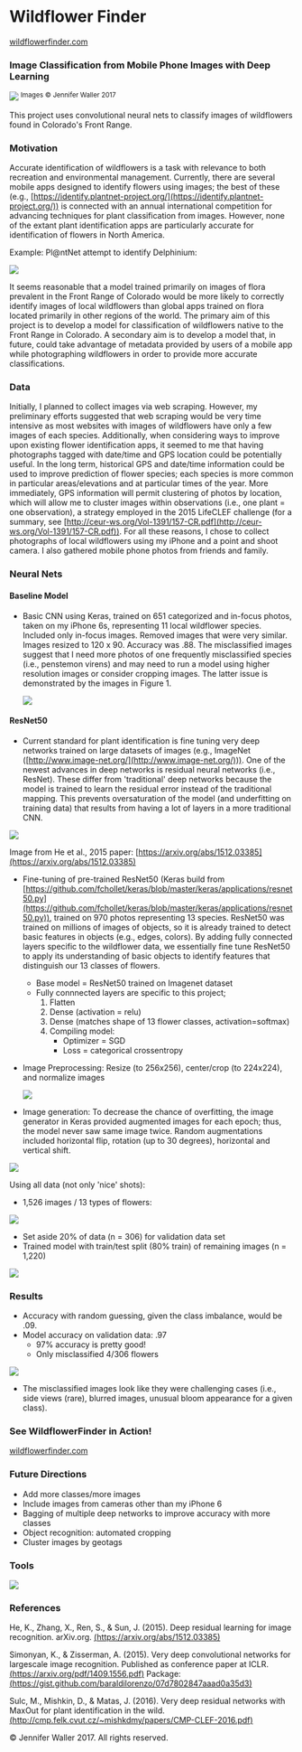 # Wildflower Finder
[wildflowerfinder.com](http://wildflowerfinder.com)

### Image Classification from Mobile Phone Images with Deep Learning

![](https://cloud.githubusercontent.com/assets/17363251/26757751/d79740ea-4884-11e7-8c55-51cadfe08fb4.jpg)
<sup>Images &copy; Jennifer Waller 2017</sup>

This project uses convolutional neural nets to classify images of wildflowers found in Colorado's Front Range.

### Motivation
Accurate identification of wildflowers is a task with relevance to both recreation and environmental management. Currently, there are several mobile apps designed to identify flowers using images; the best of these (e.g., [https://identify.plantnet-project.org/](https://identify.plantnet-project.org/)) is connected with an annual international competition for advancing techniques for plant classification from images. However, none of the extant plant identification apps are particularly accurate for identification of flowers in North America.

Example: Pl@ntNet attempt to identify Delphinium:

![](https://user-images.githubusercontent.com/17363251/27239801-a2692752-528f-11e7-9625-ba15fa810135.jpg)

<!-- As of 6/15/17, iNaturalist announced plans to release image classification as part of their nature reporting app ([https://www.inaturalist.org/](https://www.inaturalist.org/)) -->

It seems reasonable that a model trained primarily on images of flora prevalent in the Front Range of Colorado would be more likely to correctly identify images of local wildflowers than global apps trained on flora located primarily in other regions of the world. The primary aim of this project is to develop a model for classification of wildflowers native to the Front Range in Colorado. A secondary aim is to develop a model that, in future, could take advantage of metadata provided by users of a mobile app while photographing wildflowers in order to provide more accurate classifications.

### Data
Initially, I planned to collect images via web scraping. However, my preliminary efforts suggested that web scraping would be very time intensive as most websites with images of wildflowers have only a few images of each species. Additionally, when considering ways to improve upon existing flower identification apps, it seemed to me that having photographs tagged with date/time and GPS location could be potentially useful. In the long term, historical GPS and date/time information could be used to improve prediction of flower species; each species is more common in particular areas/elevations and at particular times of the year. More immediately, GPS information will permit clustering of photos by location, which will allow me to cluster images within observations (i.e., one plant = one observation), a strategy employed in the 2015 LifeCLEF challenge (for a summary, see [http://ceur-ws.org/Vol-1391/157-CR.pdf](http://ceur-ws.org/Vol-1391/157-CR.pdf)). For all these reasons, I chose to collect photographs of local wildflowers using my iPhone and a point and shoot camera. I also gathered mobile phone photos from friends and family.

### Neural Nets

#### Baseline Model

* Basic CNN using Keras, trained on 651 categorized and in­-focus photos, taken on my iPhone 6s, representing 11 local wildflower species. Included only in-focus images. Removed images that were very similar. Images resized to 120 x 90. Accuracy was .88. The misclassified images suggest that I need more photos of one frequently misclassified species (i.e., penstemon virens) and may need to run a model using higher resolution images or consider cropping images. The latter issue is demonstrated by the images in Figure 1.

    ![](https://cloud.githubusercontent.com/assets/17363251/26746371/55be1a22-47ac-11e7-97c7-4fb6e1cebfa2.png)

#### ResNet50

* Current standard for plant identification is fine tuning very deep networks trained on large datasets of images (e.g., ImageNet ([http://www.image-net.org/](http://www.image-net.org/))). One of the newest advances in deep networks is residual neural networks (i.e., ResNet). These differ from 'traditional' deep networks because the model is trained to learn the residual error instead of the traditional mapping. This prevents oversaturation of the model (and underfitting on training data) that results from having a lot of layers in a more traditional CNN.

![](https://user-images.githubusercontent.com/17363251/27404074-fd52f01e-5689-11e7-9a5b-52705745c26f.png)

Image from He et al., 2015 paper:  [https://arxiv.org/abs/1512.03385](https://arxiv.org/abs/1512.03385)

* Fine-tuning of pre-trained ResNet50 (Keras build from [https://github.com/fchollet/keras/blob/master/keras/applications/resnet50.py](https://github.com/fchollet/keras/blob/master/keras/applications/resnet50.py)), trained on 970 photos representing 13 species. ResNet50 was trained on millions of images of objects, so it is already trained to detect basic features in objects (e.g., edges, colors). By adding fully connected layers specific to the wildflower data, we essentially fine tune ResNet50 to apply its understanding of basic objects to identify features that distinguish our 13 classes of flowers.

    * Base model = ResNet50 trained on Imagenet dataset
    * Fully connnected layers are specific to this project;
        1. Flatten
        2. Dense (activation = relu)
        3. Dense (matches shape of 13 flower classes, activation=softmax)
        4. Compiling model:
            * Optimizer = SGD
            * Loss = categorical crossentropy

* Image Preprocessing: Resize (to 256x256), center/crop (to 224x224), and normalize images

    ![](https://user-images.githubusercontent.com/17363251/26950899-86a595f2-4c5c-11e7-9de0-a60f0d66200c.png)

* Image generation: To decrease the chance of overfitting, the image generator in Keras provided augmented images for each epoch; thus, the model never saw same image twice. Random augmentations included horizontal flip, rotation (up to 30 degrees), horizontal and vertical shift.

![](https://user-images.githubusercontent.com/17363251/26950488-04433fc0-4c5b-11e7-8746-2f0fe0c5f13a.jpg)

Using all data (not only 'nice' shots):

* 1,526 images / 13 types of flowers:

![](https://user-images.githubusercontent.com/17363251/27403825-1685cdd2-5689-11e7-9e4f-0eacba2e0c9c.jpg)
* Set aside 20% of data (n = 306) for validation data set
* Trained model with train/test split (80% train) of remaining images (n = 1,220)

![](https://user-images.githubusercontent.com/17363251/27237307-dfb1768c-5285-11e7-8986-8b2455a2a988.png)

### Results

* Accuracy with random guessing, given the class imbalance, would be .09.
* Model accuracy on validation data: .97
    * 97% accuracy is pretty good!
    * Only misclassified 4/306 flowers

![](https://user-images.githubusercontent.com/17363251/27405111-8bbdf6d4-568d-11e7-9066-4d97988cb0be.png)

* The misclassified images look like they were challenging cases (i.e., side views (rare), blurred images, unusual bloom appearance for a given class).

### See WildflowerFinder in Action!

[wildflowerfinder.com](http://wildflowerfinder.com)

<!-- Concerned that using all data leaves in some images that are very similar (e.g., when I tried repeatedly to take a nice shot and thus have 2 or 3 very similar images), so removed images that were very similar.  -->


### Future Directions

* Add more classes/more images
* Include images from cameras other than my iPhone 6
* Bagging of multiple deep networks to improve accuracy with more classes
* Object recognition: automated cropping
* Cluster images by geotags


<!-- ### Geotagged Images

I hoped to be able to use gps location to improve model accuracy by allowing 'voting' on species classification by images taken for the same plant instance. This requires first labeling images that were taken of the same plant as belonging together. (See [exif_gps.py](https://github.com/jw15/capstone/blob/master/src/exif_gps.py) for code.) Unfortunately, when I used a third party camera app to take plant images, the app saved the location where I saved all the images to my iPhone's camera roll as the gps tag for every images. Thus, the GPS information for those images is not usable. However, I do have many images taken with my iPhone native phone app and these do have correct GPS tags. Another potential issue was accuracy/sensitivity of the GPS tags provided by the iPhone; fortunately, the GPS tags from iPhone's native camera app seem to be sufficiently sensitive for identifying individual plants. -->

<!-- This is a plot showing GPS locations for two plant species (achillea lanulosa, sand lily): [(plot)](http://ec2-34-226-23-205.compute-1.amazonaws.com:8105/#) -->

### Tools



![](https://user-images.githubusercontent.com/17363251/27443877-b73a3378-5731-11e7-87b8-643925a8c7b2.png)




### References
<!--
Dodge, S., & Karam, L. (2016). Understanding how image quality affects deep neural networks. [(https://arxiv.org/pdf/1604.04004.pdf)](https://arxiv.org/pdf/1604.04004.pdf) -->
<!--
Jaderberg, M., Simonyan, K., Zisserman, A., & Kavukcuoglu, K. (2016). Spatial transformer networks. [(https://arxiv.org/pdf/1506.02025.pdf)](https://arxiv.org/pdf/1506.02025.pdf) -->

He, K., Zhang, X., Ren, S., & Sun, J. (2015). Deep residual learning for image recognition. arXiv.org. [(https://arxiv.org/abs/1512.03385)](https://arxiv.org/abs/1512.03385)

Simonyan, K., & Zisserman, A. (2015). Very deep convolutional networks for large­scale image recognition. Published as conference paper at ICLR. [(https://arxiv.org/pdf/1409.1556.pdf)](https://arxiv.org/pdf/1409.1556.pdf)
Package: [(https://gist.github.com/baraldilorenzo/07d7802847aaad0a35d3)](https://gist.github.com/baraldilorenzo/07d7802847aaad0a35d3)

 Sulc, M., Mishkin, D., & Matas, J. (2016). Very deep residual networks with MaxOut for plant identification in the wild. [(http://cmp.felk.cvut.cz/~mishkdmy/papers/CMP-CLEF-2016.pdf)](http://cmp.felk.cvut.cz/~mishkdmy/papers/CMP-CLEF-2016.pdf)

 &copy; Jennifer Waller 2017. All rights reserved.
